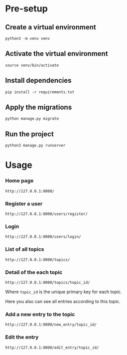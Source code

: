 # Pre-setup

## Create a virtual environment

```
python3 -m venv venv
```

## Activate the virtual environment

```
source venv/bin/activate
```

## Install dependencies

```
pip install -r requirements.txt
```

## Apply the migrations

```
python manage.py migrate
```

## Run the project

```
python3 manage.py runserver
```

# Usage

### Home page

```
http://127.0.0.1:8000/
```

### Register a user

```
http://127.0.0.1:8000/users/register/
```

### Login

```
http://127.0.0.1:8000/users/login/
```

### List of all topics

```
http://127.0.0.1:8000/topics/
```

### Detail of the each topic

```
http://127.0.0.1:8000/topics/topic_id/
```

Where ```topic_id``` is the unique primary key for each topic.

Here you also can see all entries according to this topic.

### Add a new entry to the topic

```
http://127.0.0.1:8000/new_entry/topic_id/
```

### Edit the entry

```
http://127.0.0.1:8000/edit_entry/topic_id/
```
